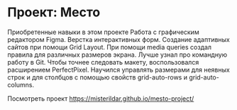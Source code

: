 # Проект: Место

Приобретенные навыки в этом проекте
Работа с графическим редактором Figma.
Верстка интерактивных форм.
Создание адаптивных сайтов при помощи Grid Layout.
При помощи media queries создал правила для различных размеров экрана.
Лучше узнал про командную работу в Git.
Чтобы точнее следовать макету, воспользовался расширением PerfectPixel.
Научился управлять размерами для неявных строк и для столбцов с помощью свойств grid-auto-rows и grid-auto-columns.


Посмотреть проект https://misterildar.github.io/mesto-project/
